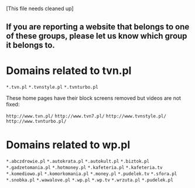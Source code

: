[This file needs cleaned up]

## If you are reporting a website that belongs to one of these groups, please let us know which group it belongs to. 

# Domains related to tvn.pl

`*.tvn.pl`
`*.tvnstyle.pl`
`*.tvnturbo.pl`

These home pages have their block screens removed but videos are not fixed: 

`http://www.tvn.pl/`
`http://www.tvn7.pl/`
`http://www.tvnstyle.pl/`
`http://www.tvnturbo.pl/`

# Domains related to wp.pl

`*.abczdrowie.pl`
`*.autokrata.pl`
`*.autokult.pl`
`*.biztok.pl`
`*.gadzetomania.pl`
`*.hotmoney.pl`
`*.kafeteria.pl`
`*.kafeteria.tv`
`*.komediowo.pl`
`*.komorkomania.pl`
`*.money.pl`
`*.pudelek.tv`
`*.sfora.pl`
`*.snobka.pl`
`*.wawalove.pl`
`*.wp.pl`
`*.wp.tv`
`*.wrzuta.pl`
`*.pudelek.pl`
